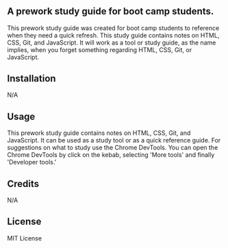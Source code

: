# <Prework-Study-Guide-Webpage>

## A prework study guide for boot camp students.

This prework study guide was created for boot camp students to reference when they need a quick refresh. This study guide contains notes on HTML, CSS, Git, and JavaScript. 
It will work as a tool or study guide, as the name implies, when you forget something regarding HTML, CSS, Git, or JavaScript.  


## Installation
N/A

## Usage

This prework study guide contains notes on HTML, CSS, Git, and JavaScript. It can be used as a study tool or as a quick reference guide. For suggestions on what to study use the Chrome DevTools. You can open the Chrome DevTools by click on the kebab, selecting 'More tools' and finally 'Developer tools.'  


## Credits
N/A

## License
MIT License



